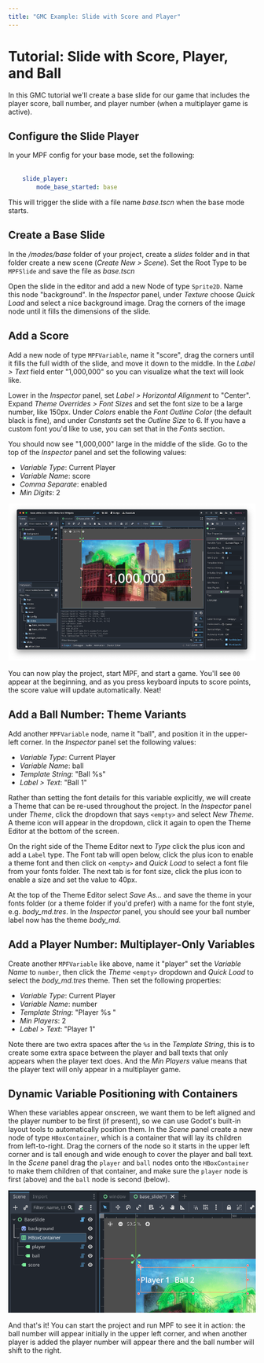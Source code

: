 ```yaml
---
title: "GMC Example: Slide with Score and Player"
---
```


# Tutorial: Slide with Score, Player, and Ball

In this GMC tutorial we'll create a base slide for our game that includes the player score, ball number, and player number (when a multiplayer game is active).

## Configure the Slide Player

In your MPF config for your base mode, set the following:

``` yaml

    slide_player:
        mode_base_started: base
```

This will trigger the slide with a file name *base.tscn* when the base mode starts.

## Create a Base Slide

In the */modes/base* folder of your project, create a *slides* folder and in that folder create a new scene (*Create New > Scene*). Set the Root Type to be `MPFSlide` and save the file as *base.tscn*

Open the slide in the editor and add a new Node of type `Sprite2D`. Name this node "background". In the *Inspector* panel, under *Texture* choose *Quick Load* and select a nice background image. Drag the corners of the image node until it fills the dimensions of the slide.

## Add a Score
Add a new node of type `MPFVariable`, name it "score", drag the corners until it fills the full width of the slide, and move it down to the middle. In the *Label > Text* field enter "1,000,000" so you can visualize what the text will look like.

Lower in the *Inspector* panel, set *Label > Horizontal Alignment* to "Center". Expand *Theme Overrides > Font Sizes* and set the font size to be a large number, like 150px. Under *Colors* enable the *Font Outline Color* (the default black is fine), and under *Constants* set the *Outline Size* to 6. If you have a custom font you'd like to use, you can set that in the *Fonts* section.

You should now see "1,000,000" large in the middle of the slide. Go to the top of the *Inspector* panel and set the following values:

  * *Variable Type*: Current Player
  * *Variable Name*: score
  * *Comma Separate*: enabled
  * *Min Digits*: 2

![image](../images/score_variable.png)

You can now play the project, start MPF, and start a game. You'll see `00` appear at the beginning, and as you press keyboard inputs to score points, the score value will update automatically. Neat!

## Add a Ball Number: Theme Variants

Add another `MPFVariable` node, name it "ball", and position it in the upper-left corner. In the *Inspector* panel set the following values:

  * *Variable Type*: Current Player
  * *Variable Name*: ball
  * *Template String*: "Ball %s"
  * *Label > Text*: "Ball 1"

Rather than setting the font details for this variable explicitly, we will create a Theme that can be re-used throughout the project. In the *Inspector* panel under *Theme*, click the dropdown that says `<empty>` and select *New Theme*. A theme icon will appear in the dropdown, click it again to open the Theme Editor at the bottom of the screen.

On the right side of the Theme Editor next to *Type* click the plus icon and add a `Label` type. The Font tab will open below, click the plus icon to enable a theme font and then click on `<empty>` and *Quick Load* to select a font file from your fonts folder. The next tab is for font size, click the plus icon to enable a size and set the value to 40px.

At the top of the Theme Editor select *Save As...* and save the theme in your fonts folder (or a theme folder if you'd prefer) with a name for the font style, e.g. *body_md.tres*. In the *Inspector* panel, you should see your ball number label now has the theme *body_md*.

## Add a Player Number: Multiplayer-Only Variables

Create another `MPFVariable` like above, name it "player" set the *Variable Name* to `number`, then click the *Theme* `<empty>` dropdown and *Quick Load* to select the *body_md.tres* theme. Then set the following properties:

  * *Variable Type*: Current Player
  * *Variable Name*: number
  * *Template String*: "Player %s  "
  * *Min Players*: 2
  * *Label > Text*: "Player 1"

Note there are two extra spaces after the `%s` in the *Template String*, this is to create some extra space between the player and ball texts that only appears when the player text does. And the *Min Players* value means that the player text will only appear in a multiplayer game.

## Dynamic Variable Positioning with Containers

When these variables appear onscreen, we want them to be left aligned and the player number to be first (if present), so we can use Godot's built-in layout tools to automatically position them. In the *Scene* panel create a new node of type `HBoxContainer`, which is a container that will lay its children from left-to-right. Drag the corners of the node so it starts in the upper left corner and is tall enough and wide enough to cover the player and ball text. In the *Scene* panel drag the `player` and `ball` nodes onto the `HBoxContainer` to make them children of that container, and make sure the `player` node is first (above) and the `ball` node is second (below).

![image](../images/hbox_container.png)

And that's it! You can start the project and run MPF to see it in action: the ball number will appear initially in the upper left corner, and when another player is added the player number will appear there and the ball number will shift to the right.
